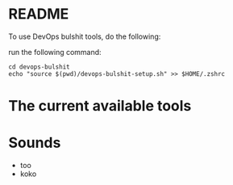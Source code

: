 # README #

To use DevOps bulshit tools, do the following:

run the following command:

```
cd devops-bulshit
echo "source $(pwd)/devops-bulshit-setup.sh" >> $HOME/.zshrc
```

# The current available tools

Sounds
======
* too
* koko